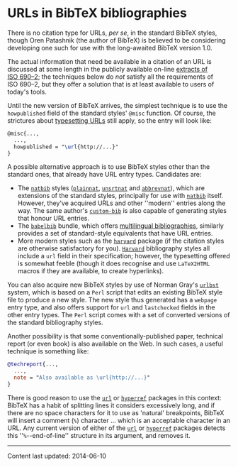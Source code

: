 # URLs in BibTeX bibliographies

There is no citation type for URLs, _per se_, in the
standard BibTeX styles, though Oren Patashnik (the author of
BibTeX) is believed to be considering developing one such for use
with the long-awaited BibTeX version&nbsp;1.0.

The actual information that need be available in a citation of an
URL is discussed at some length in the publicly available
on-line 
[extracts of ISO&nbsp;690&ndash;2](http://www.nlc-bnc.ca/iso/tc46sc9/standard/690-2e.htm);
the techniques below do _not_ satisfy all the requirements of
ISO&nbsp;690&ndash;2, but they offer a solution that is at least
available to users of today's tools.

Until the new version of BibTeX arrives, the simplest technique is
to use the `howpublished` field of the standard styles' `@misc`
function.  Of course, the strictures
about [typesetting URLs](./FAQ-setURL.html) still apply, so the
entry will look like:
```latex
@misc{...,
  ...,
  howpublished = "\url{http://...}"
}
```
A possible alternative approach is to use BibTeX styles other than
the standard ones, that already have URL entry types.
Candidates are:
  

-  The [`natbib`](http://ctan.org/pkg/natbib) styles ([`plainnat`](http://ctan.org/pkg/plainnat),
    [`unsrtnat`](http://ctan.org/pkg/unsrtnat) and [`abbrevnat`](http://ctan.org/pkg/abbrevnat)), which are extensions of
    the standard styles, principally for use with [`natbib`](http://ctan.org/pkg/natbib)
    itself.  However, they've acquired URLs and other ''modern''
    entries along the way.  The same author's [`custom-bib`](http://ctan.org/pkg/custom-bib) is
    also capable of generating styles that honour URL entries.
-  The [`babelbib`](http://ctan.org/pkg/babelbib) bundle, which offers 
    [multilingual bibliographies](./FAQ-i18nbib.html), similarly provides a
    set of standard-style equivalents that have URL entries.
-  More modern styles such as the [`harvard`](http://ctan.org/pkg/harvard) package (if the
    citation styles are otherwise satisfactory for you).
    [`Harvard`](http://ctan.org/pkg/Harvard) bibliography styles all include a `url`
    field in their specification; however, the typesetting offered is
    somewhat feeble (though it does recognise and use
    `LaTeX2HTML` macros if they are available, to create
    hyperlinks).

You can also acquire new BibTeX styles by use of Norman Gray's
[`urlbst`](http://ctan.org/pkg/urlbst) system, which is based on a `Perl` script
that edits an existing BibTeX style file to produce a new
style. The new style thus generated has a `webpage` entry type, and
also offers support for `url` and `lastchecked` fields
in the other entry types.  The `Perl` script comes with a set
of converted versions of the standard bibliography styles.

Another possibility is that some conventionally-published paper,
technical report (or even book) is also available on the Web.  In such
cases, a useful technique is something like:
```bibtex
@techreport{...,
  ...,
  note = "Also available as \url{http://...}"
}
```
There is good reason to use the [`url`](http://ctan.org/pkg/url) or [`hyperref`](http://ctan.org/pkg/hyperref)
packages in this context: BibTeX has a habit of splitting
lines it considers excessively long, and if there are no space
characters for it to use as 'natural' breakpoints, BibTeX will
insert a comment (`%`) character&nbsp;&hellip; which
is an acceptable character in an URL.  Any current version of
either of the [`url`](http://ctan.org/pkg/url) or [`hyperref`](http://ctan.org/pkg/hyperref) packages detects this
''`%`--end-of-line'' structure in its argument, and
removes it.


----

Content last updated: 2014-06-10

